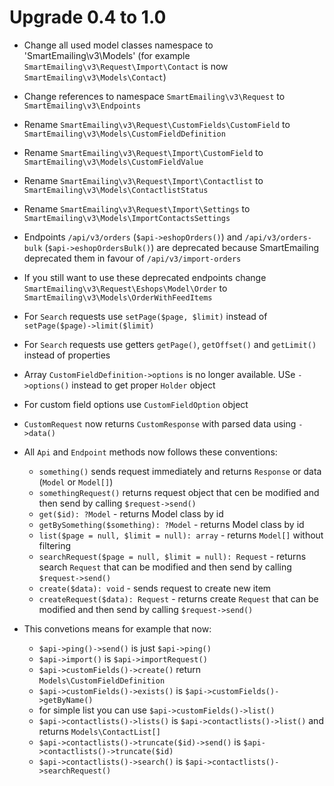 # Upgrade 0.4 to 1.0

- Change all used model classes namespace to 'SmartEmailing\v3\Models'
(for example `SmartEmailing\v3\Request\Import\Contact` is now `SmartEmailing\v3\Models\Contact`)
- Change references to namespace `SmartEmailing\v3\Request` to `SmartEmailing\v3\Endpoints`
- Rename `SmartEmailing\v3\Request\CustomFields\CustomField` to `SmartEmailing\v3\Models\CustomFieldDefinition`
- Rename `SmartEmailing\v3\Request\Import\CustomField` to `SmartEmailing\v3\Models\CustomFieldValue`
- Rename `SmartEmailing\v3\Request\Import\Contactlist` to `SmartEmailing\v3\Models\ContactlistStatus`
- Rename `SmartEmailing\v3\Request\Import\Settings` to `SmartEmailing\v3\Models\ImportContactsSettings`
- Endpoints `/api/v3/orders` (`$api->eshopOrders()`) and `/api/v3/orders-bulk` (`$api->eshopOrdersBulk()`) are deprecated because SmartEmailing deprecated them in favour of `/api/v3/import-orders`
- If you still want to use these deprecated endpoints change `SmartEmailing\v3\Request\Eshops\Model\Order` to `SmartEmailing\v3\Models\OrderWithFeedItems`
- For `Search` requests use `setPage($page, $limit)` instead of `setPage($page)->limit($limit)`
- For `Search` requests use getters `getPage()`, `getOffset()` and `getLimit()` instead of properties
- Array `CustomFieldDefinition->options` is no longer available. USe `->options()` instead to get proper `Holder` object
- For custom field options use `CustomFieldOption` object

- `CustomRequest` now returns `CustomResponse` with parsed data using `->data()`

- All `Api` and `Endpoint` methods now follows these conventions:
  - `something()` sends request immediately and returns `Response` or data (`Model` or `Model[]`)
  - `somethingRequest()` returns request object that cen be modified and then send by calling `$request->send()`
  - `get($id): ?Model` - returns Model class by id
  - `getBySomething($something): ?Model` - returns Model class by id
  - `list($page = null, $limit = null): array` - returns `Model[]` without filtering
  - `searchRequest($page = null, $limit = null): Request` - returns search `Request` that can be modified and then send by calling `$request->send()`
  - `create($data): void` - sends request to create new item
  - `createRequest($data): Request` - returns create `Request` that can be modified and then send by calling `$request->send()`

- This convetions means for example that now:
  - `$api->ping()->send()` is just `$api->ping()`
  - `$api->import()` is `$api->importRequest()`
  - `$api->customFields()->create()` return `Models\CustomFieldDefinition`
  - `$api->customFields()->exists()` is `$api->customFields()->getByName()`
  - for simple list you can use `$api->customFields()->list()`
  - `$api->contactlists()->lists()` is `$api->contactlists()->list()` and returns `Models\ContactList[]`
  - `$api->contactlists()->truncate($id)->send()` is `$api->contactlists()->truncate($id)`
  - `$api->contactlists()->search()` is `$api->contactlists()->searchRequest()`
